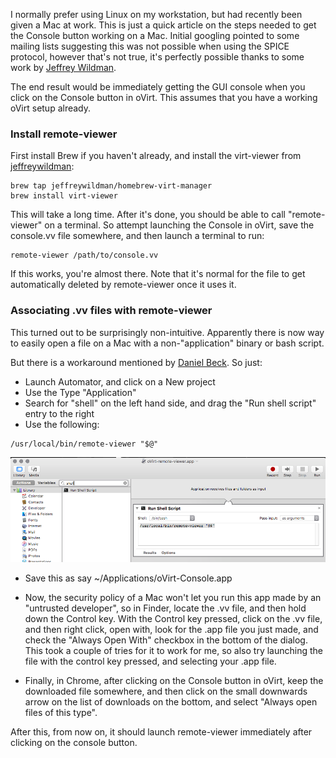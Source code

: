 I normally prefer using Linux on my workstation, but had recently been given a Mac at work. This is just a quick article on the steps needed to get the Console button working on a Mac. Initial googling pointed to some mailing lists suggesting this was not possible when using the SPICE protocol, however that's not true, it's perfectly possible thanks to some work by [Jeffrey Wildman](https://github.com/jeffreywildman).

The end result would be immediately getting the GUI console when you click on the Console button in oVirt. This assumes that you have a working oVirt setup already.

### Install remote-viewer

First install Brew if you haven't already, and install the virt-viewer from [jeffreywildman](https://github.com/jeffreywildman/homebrew-virt-manager):

```
brew tap jeffreywildman/homebrew-virt-manager
brew install virt-viewer
```

This will take a long time. After it's done, you should be able to call "remote-viewer" on a terminal. So attempt launching the Console in oVirt, save the console.vv file somewhere, and then launch a terminal to run:
```
remote-viewer /path/to/console.vv
```

If this works, you're almost there. Note that it's normal for the file to get automatically deleted by remote-viewer once it uses it.


### Associating .vv files with remote-viewer

This turned out to be surprisingly non-intuitive. Apparently there is now way to easily open a file on a Mac with a non-"application" binary or bash script.

But there is a workaround mentioned by [Daniel Beck](https://superuser.com/questions/239231/osx-open-with-bash-script). So just:

- Launch Automator, and click on a New project
- Use the Type "Application"
- Search for "shell" on the left hand side, and drag the "Run shell script" entry to the right
- Use the following:
```
/usr/local/bin/remote-viewer "$@"
```

![Screenshot](automator-ovirt.png)


- Save this as say ~/Applications/oVirt-Console.app

- Now, the security policy of a Mac won't let you run this app made by an "untrusted developer", so in Finder, locate the .vv file, and then hold down the Control key. With the Control key pressed, click on the .vv file, and then right click, open with, look for the .app file you just made, and check the "Always Open With" checkbox in the bottom of the dialog. This took a couple of tries for it to work for me, so also try launching the file with the control key pressed, and selecting your .app file.

- Finally, in Chrome, after clicking on the Console button in oVirt, keep the downloaded file somewhere, and then click on the small downwards arrow on the list of downloads on the bottom, and select "Always open files of this type". 

After this, from now on, it should launch remote-viewer immediately after clicking on the console button.



	

